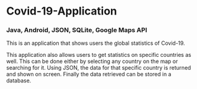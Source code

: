 # Covid-19-Application

### Java, Android, JSON, SQLite, Google Maps API

This is an application that shows users the global statistics of Covid-19. 

This application also allows users to get statistics on specific countries as well. This can be done
either by selecting any country on the map or searching for it. Using JSON, the data for that specific country 
is returned and shown on screen. Finally the data retrieved can be stored in a database.
